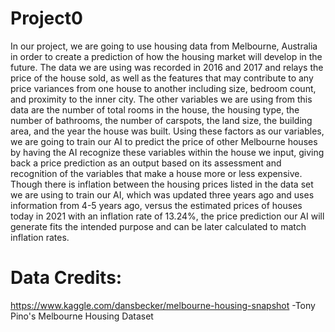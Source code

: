 # Project0
In our project, we are going to use housing data from Melbourne, Australia in order to create a prediction of how the housing market will develop in the future. The data we are using was recorded in 2016 and 2017 and relays the price of the house sold, as well as the features that may contribute to any price variances from one house to another including size, bedroom count, and proximity to the inner city. The other variables we are using from this data are the number of total rooms in the house, the housing type, the number of bathrooms, the number of carspots, the land size, the building area, and the year the house was built.  Using these factors as our variables, we are going to train our AI to predict the price of other Melbourne houses by having the AI recognize these variables within the house we input, giving back a price prediction as an output based on its assessment and recognition of the variables that make a house more or less expensive. Though there is inflation between the housing prices listed in the data set we are using to train our AI, which was updated three years ago and uses information from 4-5 years ago, versus the estimated prices of houses today in 2021 with an inflation rate of 13.24%, the price prediction our AI will generate fits the intended purpose and can be later calculated to match inflation rates.

# Data Credits:
https://www.kaggle.com/dansbecker/melbourne-housing-snapshot
-Tony Pino's Melbourne Housing Dataset
